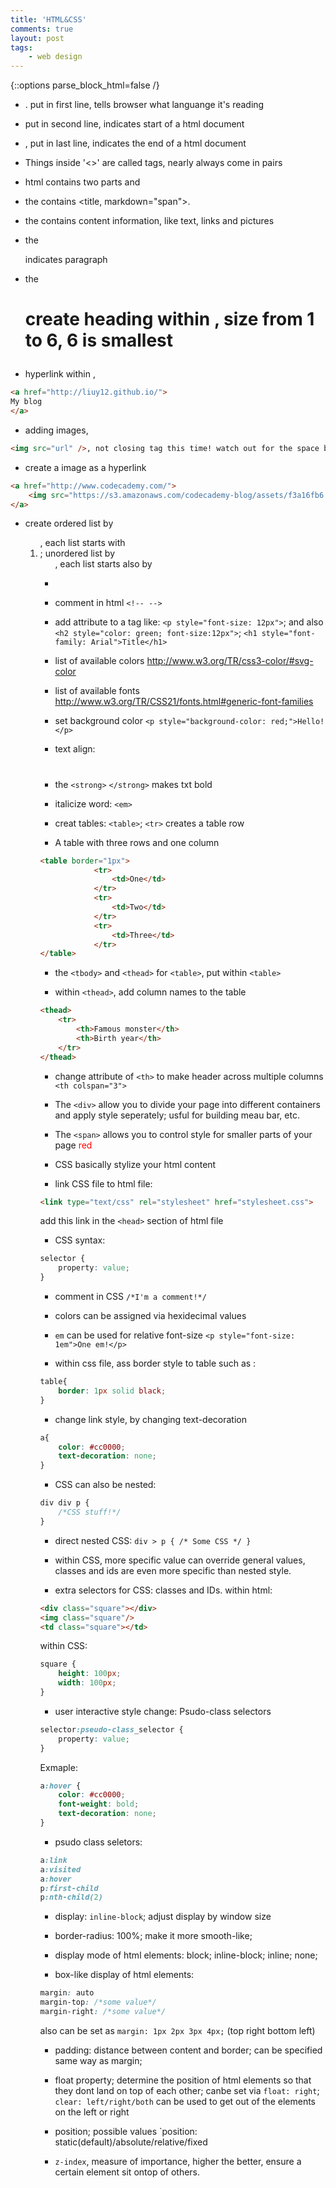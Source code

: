 ```yaml
---
title: 'HTML&CSS'
comments: true
layout: post
tags:
    - web design
---
```


{::options parse_block_html=false /}

- <!DOCTYPE html>. put in first line, tells browser what languange it's reading

- put <html> in second line, indicates start of a html document 

- </html>, put in last line, indicates the end of a html document 

- Things inside '<>' are called tags, nearly always come in pairs

- html contains two parts <head> and <body>

- the <head> contains <title, markdown="span">.

- the <body> contains content information, like text, links and pictures

- the <p> indicates paragraph

- the <h1> create heading within <body>, size from 1 to 6, 6 is smallest

- hyperlink within <body>, 

~~~ html
<a href="http://liuy12.github.io/">
My blog
</a>
~~~

- adding images, 

~~~ html
<img src="url" />, not closing tag this time! watch out for the space between "url" and />
~~~

- create a image as a hyperlink 

~~~ html
<a href="http://www.codecademy.com/">
    <img src="https://s3.amazonaws.com/codecademy-blog/assets/f3a16fb6.jpg"/>
</a>
~~~


- create ordered list by <ol>, each list starts with <li>; unordered list by <ul>, each list starts also by <li>

- comment in html `<!-- -->`


- add attribute to a tag like: `<p style="font-size: 12px">`; and also `<h2 style="color: green; font-size:12px">`; `<h1 style="font-family: Arial">Title</h1>` 

- list of available colors <http://www.w3.org/TR/css3-color/#svg-color>

- list of available fonts <http://www.w3.org/TR/CSS21/fonts.html#generic-font-families>

- set background color `<p style="background-color: red;">Hello!</p>`

- text align: <h1 style="text-align:center">

- the `<strong>` `</strong>` makes txt bold

- italicize word: `<em>`

- creat tables: `<table>`; `<tr>` creates a table row

- A table with three rows and one column

~~~ html
<table border="1px"> 
            <tr>
                <td>One</td>
            </tr>
            <tr>
                <td>Two</td>
            </tr>
            <tr>
                <td>Three</td>
            </tr>
</table>
~~~ 

- the `<tbody>` and `<thead>` for `<table>`, put within `<table>`

- within `<thead>`, add column names to the table 

~~~ html
<thead>
    <tr>
        <th>Famous monster</th>
        <th>Birth year</th>
    </tr>
</thead>
~~~ 

- change attribute of `<th>` to make header across multiple columns 
`<th colspan="3">`

- The `<div>` allow you to divide your page into different containers and apply style seperately; usful for building meau bar, etc. 

- The `<span>` allows you to control style for smaller parts of your page
<span style="color:red">red</span>

- CSS basically stylize your html content

- link CSS file to html file: 

~~~ html
<link type="text/css" rel="stylesheet" href="stylesheet.css">
~~~
add this link in the `<head>` section of html file


- CSS syntax: 

~~~ css
selector {
    property: value;
}
~~~

- comment in CSS `/*I'm a comment!*/`

- colors can be assigned via hexidecimal values 

- `em` can be used for relative font-size 
`<p style="font-size: 1em">One em!</p>`

- within css file, ass border style to table
such as : 

~~~ css
table{
    border: 1px solid black;
}
~~~

- change link style, by changing text-decoration

~~~ css
a{
    color: #cc0000;
    text-decoration: none;
}
~~~

- CSS can also be nested:

~~~ css
div div p {
    /*CSS stuff!*/
}
~~~

- direct nested CSS: `div > p { /* Some CSS */ }`

- within CSS, more specific value can override general values, classes and ids are even more specific than nested style.

- extra selectors for CSS: classes and IDs.
within html:

~~~ html
<div class="square"></div>
<img class="square"/>
<td class="square"></td>
~~~

within CSS:

~~~ css
square {
    height: 100px;
    width: 100px;
}
~~~

- user interactive style change: Psudo-class selectors

~~~ css
selector:pseudo-class_selector {
    property: value;
}
~~~

Exmaple:

~~~ css
a:hover {
	color: #cc0000;
	font-weight: bold;
	text-decoration: none;
}
~~~

- psudo class seletors: 

~~~ css
a:link
a:visited
a:hover
p:first-child
p:nth-child(2)
~~~

- display: `inline-block`; adjust display by window size

- border-radius: 100%; make it more smooth-like; 

- display mode of html elements:
block; inline-block; inline; none;

- box-like display of html elements: 

~~~ css
margin: auto
margin-top: /*some value*/
margin-right: /*some value*/
~~~

also can be set as `margin: 1px 2px 3px 4px;` (top right bottom left)

- padding: distance between content and border; can be specified same way as margin;

- float property; determine the position of html elements so that they dont land on top of each other; canbe set via `float: right`; `clear: left/right/both` can be used to get out of the elements on the left or right

- position; possible values `position: static(default)/absolute/relative/fixed

- `z-index`, measure of importance, higher the better, ensure a certain element sit ontop of others.













